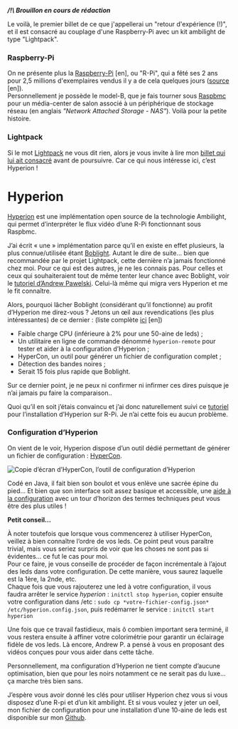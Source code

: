 <!--t Raspberry-Pi + Lightpack = Hyperion ! t-->

***/!\ Brouillon en cours de rédaction***

Le voilà, le premier billet de ce que j'appellerai un "retour d'expérience (!)", et il est consacré au couplage d'une Raspberry-Pi avec un kit ambilight de type "Lightpack".

### Raspberry-Pi ###
On ne présente plus la [Raspberry-Pi][1] [en], ou "R-Pi", qui a fêté ses 2 ans pour 2,5 millions d'exemplaires vendus il y a de cela quelques jours ([source][2] [en]).  
Personnellement je possède le model-B, que je fais tourner sous [Raspbmc][3] pour un média-center de salon associé à un périphérique de stockage réseau (en anglais *"Network Attached Storage - NAS"*). 
Voilà pour la petite histoire.

### Lightpack ###
Si le mot [Lightpack][4] ne vous dit rien, alors je vous invite à lire mon [billet qui lui ait consacré][5] avant de poursuivre.
Car ce qui nous intéresse ici, c’est Hyperion !

Hyperion
======

[Hyperion][6] est une implémentation open source de la technologie Ambilight, qui permet d’interpréter le flux vidéo d’une R-Pi fonctionnant sous Raspbmc.

J’ai écrit « une » implémentation parce qu’il en existe en effet plusieurs, la plus connue/utilisée étant [Boblight][7].
Autant le dire de suite... bien que recommandée par le projet Lightpack, cette dernière n’a jamais fonctionné chez moi. Pour ce qui est des autres, je ne les connais pas. 
Pour celles et ceux qui souhaiteraient tout de même tenter leur chance avec Boblight, voir le [tutoriel d’Andrew Pawelski][8].
Celui-là même qui migra vers Hyperion et me le fit connaître.

Alors, pourquoi lâcher Boblight (considérant qu’il fonctionne) au profit d’Hyperion me direz-vous ?
Jetons un œil aux revendications (les plus intéressantes) de ce dernier : (liste complète [ici][9] [en])

- Faible charge CPU (inférieure à 2% pour une 50-aine de leds) ;
- Un utilitaire en ligne de commande dénommé `hyperion-remote` pour tester et aider à la configuration d’Hyperion ;
- HyperCon, un outil pour générer un fichier de configuration complet ;
- Détection des bandes noires ;
- Serait 15 fois plus rapide que Boblight.

Sur ce dernier point, je ne peux ni confirmer ni infirmer ces dires puisque je n’ai jamais pu faire la comparaison..

Quoi qu’il en soit j’étais convaincu et j’ai donc naturellement suivi ce [tutoriel][10] pour l’installation d’Hyperion sur R-Pi.
Je n’ai cette fois eu aucun problème.

### Configuration d’Hyperion ###

On vient de le voir, Hyperion dispose d’un outil dédié permettant de générer un fichier de configuration : [HyperCon][11].

![Copie d’écran d’HyperCon, l’outil de configuration d’Hyperion][12]

Codé en Java, il fait bien son boulot et vous enlève une sacrée épine du pied... Et bien que son interface soit assez basique et accessible, une [aide à la configuration][13] avec un tour d’horizon des termes techniques peut vous être des plus utiles !

**Petit conseil…**

À noter toutefois que lorsque vous commencerez à utiliser HyperCon, veillez à bien connaître l’ordre de vos leds. Ce point peut vous paraître trivial, mais vous seriez surpris de voir que les choses ne sont pas si évidentes... ce fut le cas pour moi.  
Pour ce faire, je vous conseille de procéder de façon incrémentale à l’ajout des leds dans votre configuration. De cette manière, vous saurez laquelle est la 1ère, la 2nde, etc.  
Chaque fois que vous rajouterez une led à votre configuration, il vous faudra arrêter le service *hyperion* : `initctl stop hyperion`, copier ensuite votre configuration dans /etc : `sudo cp *votre-fichier-config.json*  /etc/hyperion.config.json`, puis redémarrer le service : `initctl start hyperion`

Une fois que ce travail fastidieux, mais ô combien important sera terminé, il vous restera ensuite à affiner votre colorimétrie pour garantir un éclairage fidèle de vos leds. Là encore, Andrew P. a pensé à vous en proposant des vidéos conçues pour vous aider dans cette tâche.  

Personnellement, ma configuration d’Hyperion ne tient compte d’aucune optimisation, bien que pour les noirs notamment ce ne serait pas du luxe... ça marche très bien sans.

J’espère vous avoir donné les clés pour utiliser Hyperion chez vous si vous disposez d’une R-pi et d’un kit ambilight.
Et si vous voulez y jeter un oeil, mon fichier de configuration pour une installation d’une 10-aine de leds est disponible sur mon [Github][14].


  [1]: http://www.raspberrypi.org/
  [2]: http://www.raspberrypi.org/archives/6299
  [3]: http://www.raspbmc.com/
  [4]: http://lightpack.tv
  [5]: http://blog.fredblain.org/2014/03/lightpack-un-ambilight-open-source
  [6]: https://github.com/tvdzwan/hyperion/wiki
  [7]: http://code.google.com/p/boblight/
  [8]: http://ajpawelski.wordpress.com/how-to-raspberry-pi-raspbmc-and-a-lightpack/
  [9]: https://github.com/tvdzwan/hyperion/wiki#wiki-introduction
  [10]: https://github.com/tvdzwan/hyperion/wiki/Installation
  [11]: https://raw.github.com/tvdzwan/hypercon/master/deploy/HyperCon.jar
  [12]: https://raw.github.com/wiki/tvdzwan/hyperion/hypercon_mainscreen_01.jpg
  [13]: https://github.com/tvdzwan/hyperion/wiki/Configuration
  [14]: https://github.com/FredBlain/hyperion